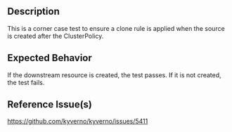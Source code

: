 ## Description

This is a corner case test to ensure a clone rule is applied when the source is created after the ClusterPolicy.

## Expected Behavior

If the downstream resource is created, the test passes. If it is not created, the test fails.

## Reference Issue(s)

https://github.com/kyverno/kyverno/issues/5411